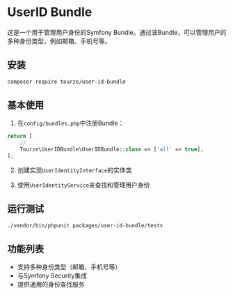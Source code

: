 # UserID Bundle

这是一个用于管理用户身份的Symfony Bundle。通过该Bundle，可以管理用户的多种身份类型，例如邮箱、手机号等。

## 安装

```bash
composer require tourze/user-id-bundle
```

## 基本使用

1. 在`config/bundles.php`中注册Bundle：

```php
return [
    // ...
    Tourze\UserIDBundle\UserIDBundle::class => ['all' => true],
];
```

2. 创建实现`UserIdentityInterface`的实体类

3. 使用`UserIdentityService`来查找和管理用户身份

## 运行测试

```bash
./vendor/bin/phpunit packages/user-id-bundle/tests
```

## 功能列表

- 支持多种身份类型（邮箱、手机号等）
- 与Symfony Security集成
- 提供通用的身份查找服务
